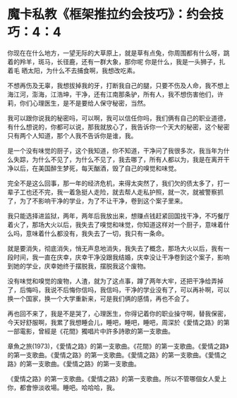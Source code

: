 # 魔卡私教《框架推拉约会技巧》：约会技巧：4：4

你现在在什么地方，一望无际的大草原上，就是草有点兔，你周围都有什么呀，跳着的羚羊，斑马，长径鹿，还有一群大象，那你呢 你是什么，我是一头狮子，扎着毛 晒太阳，为什么不去捕食啊，我想改吃素。

不想再伤及无辜，我想拔掉我的牙，打断我自己的腿，只要不伤及人命，我不想上海江河，澎海，江浩坤，干净，还有江南那条驴，所有人，我不想伤害他们，许莉，你们心理医生，是不是要给人保守秘密，当然。

我可以跟你说我的秘密吗，可以啊，我可以信任你吗，我们俩有自己的职业道德，有什么想说的，你都可以说，那我就放心了，我告诉你一个天大的秘密，这个秘密只有两个人知道，那个人我不告诉你是谁，我。

是一个没有味觉的厨子，这个我知道，你不知道，干净问了我很多次，我当年为什么失踪，为什么不见了，为什么不见了，我去哪了，所有人都以为，我是在离开干净以后，在美国醉生梦死，每天酗酒，毁了自己的嗅觉和味觉。

完全不是这么回事，那一年的经济危机，来得太突然了，我们欠的债太多了，打一辈子工也还不完，我一着急挺人走险，就去帮人走私护照，就一次，就被警察抓了，为了不影响干净的学业，为了不让干净，卷到这个案子里来。

我只能选择进监狱，两年，两年后我放出来，想赚点钱赶紧回国找干净，不巧餐厅着火了，那场大火以后，我失去了嗅觉和味觉，你知道这样对一个厨子，意味着什么吗，意味着什么都没有，我失去了一切，我只有一条命。

就是要消失，彻底消失，悄无声息地消失，我失去了概念，那场大火以后，我有一段时间，我一直在庆幸，庆幸干净没跟我结婚，庆幸没让干净卷到这个案子，影响到她的学业，庆幸她终于摆脱我，摆脱我这个废物。

没有味觉和嗅觉的废物，人渣，就为了这点事，蹲了两年大牢，还把干净给弄掉了，后悔吗，我说不后悔你信吗，我信吗，干净的学业没有了，可以再补啊，可以换一个国家，换一个大学重新来，可是我们俩的感情，再也不会了。

再也回不来了，我是不是哭了，心理医生，你得记着你的职业操守啊，替我保密，今天好舒服啊，我累了我想睡会儿，睡吧，睡吧，睡吧，周深於《愛情之路》的第一部電影，曾經是《花間》獨唱片中許多詩歌的第一支歌曲。

章魚之旅(1973)，《愛情之路》的第一支歌曲。《花間》的第一支歌曲。《愛情之路》的第一支歌曲。《愛情之路》的第一支歌曲。《愛情之路》的第一支歌曲。《愛情之路》的第一支歌曲。《愛情之路》的第一支歌曲。

《愛情之路》的第一支歌曲。《愛情之路》的第一支歌曲。所以不管哪個女人愛上你，都會慘淡收場。睡吧。哈哈哈，我。

